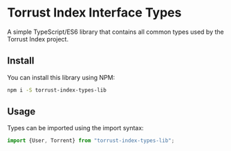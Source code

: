 # Torrust Index Interface Types

A simple TypeScript/ES6 library that contains all common types used by the Torrust Index project.

## Install

You can install this library using NPM:

```sh
npm i -S torrust-index-types-lib
```

## Usage

Types can be imported using the import syntax:

```js
import {User, Torrent} from "torrust-index-types-lib";
```
